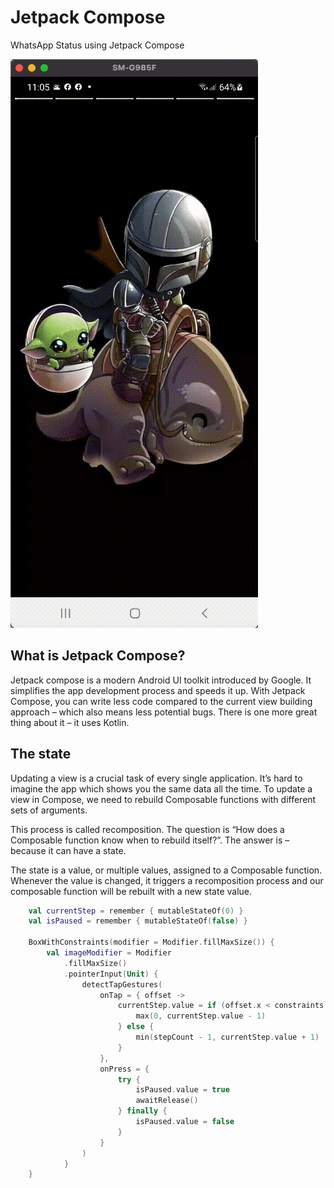 # Jetpack Compose
WhatsApp Status using Jetpack Compose

![alt text](https://github.com/IamJithendra/WhatsAppStatus/blob/master/art/demo.gif)

## What is Jetpack Compose?
Jetpack compose is a modern Android UI toolkit introduced by Google. It simplifies the app development process and speeds it up. With Jetpack Compose, you can write less code compared to the current view building approach – which also means less potential bugs. There is one more great thing about it – it uses Kotlin.

## The state
Updating a view is a crucial task of every single application. It’s hard to imagine the app which shows you the same data all the time. To update a view in Compose, we need to rebuild Composable functions with different sets of arguments.

This process is called recomposition. The question is “How does a Composable function know when to rebuild itself?”. The answer is – because it can have a state. 

The state is a value, or multiple values, assigned to a Composable function. Whenever the value is changed, it triggers a recomposition process and our composable function will be rebuilt with a new state value.

```Kotlin
    val currentStep = remember { mutableStateOf(0) }
    val isPaused = remember { mutableStateOf(false) }
    
    BoxWithConstraints(modifier = Modifier.fillMaxSize()) {
        val imageModifier = Modifier
            .fillMaxSize()
            .pointerInput(Unit) {
                detectTapGestures(
                    onTap = { offset ->
                        currentStep.value = if (offset.x < constraints.maxWidth / 2) {
                            max(0, currentStep.value - 1)
                        } else {
                            min(stepCount - 1, currentStep.value + 1)
                        }
                    },
                    onPress = {
                        try {
                            isPaused.value = true
                            awaitRelease()
                        } finally {
                            isPaused.value = false
                        }
                    }
                )
            }
    }
```
